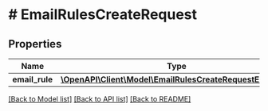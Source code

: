 # # EmailRulesCreateRequest

## Properties

Name | Type | Description | Notes
------------ | ------------- | ------------- | -------------
**email_rule** | [**\OpenAPI\Client\Model\EmailRulesCreateRequestEmailRule**](EmailRulesCreateRequestEmailRule.md) |  | [optional]

[[Back to Model list]](../../README.md#models) [[Back to API list]](../../README.md#endpoints) [[Back to README]](../../README.md)
